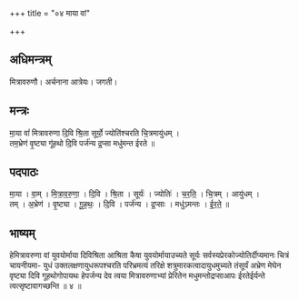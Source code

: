 +++
title = "०४ माया वां"

+++
## अधिमन्त्रम्
मित्रावरुणौ। अर्चनाना आत्रेयः। जगती।

## मन्त्रः
मा॒या वां॑ मित्रावरुणा दि॒वि श्रि॒ता सूर्यो॒ ज्योति॑श्चरति चि॒त्रमायु॑धम् ।  
तम॒भ्रेण॑ वृ॒ष्ट्या गू॑हथो दि॒वि पर्ज॑न्य द्र॒प्सा मधु॑मन्त ईरते ॥

## पदपाठः
मा॒या । वा॒म् । मि॒त्रा॒व॒रु॒णा॒ । दि॒वि । श्रि॒ता । सूर्यः॑ । ज्योतिः॑ । च॒र॒ति॒ । चि॒त्रम् । आयु॑धम् ।  
तम् । अ॒भ्रेण॑ । वृ॒ष्ट्या । गू॒ह॒थः॒ । दि॒वि । पर्ज॑न्य । द्र॒प्साः । मधु॑ऽमन्तः । ई॒र॒ते॒ ॥

## भाष्यम्
हेमित्रावरुणा वां युवयोर्माया दिविश्रिता आश्रिता कैषा युवयोर्मायाउच्यते सूर्यः सर्वस्यप्रेरकोज्योतिर्दीप्यमानः चित्रं चायनीयमा- युधं उक्तलक्षणायुधरूपश्चरति परिभ्रमत्यं तरिक्षे शत्रुमारकत्वादायुधमुच्यते तंसूर्यं अभ्रेण मेघेन वृष्ट्या दिवि गूहथोगोपायथः हेपर्जन्य देव त्वया मित्रावरुणाभ्यां प्रेरितेन मधुमन्तोद्रप्साआपः ईरतेईर्यन्ते त्वत्सृष्टावागच्छन्ति ॥ ४ ॥